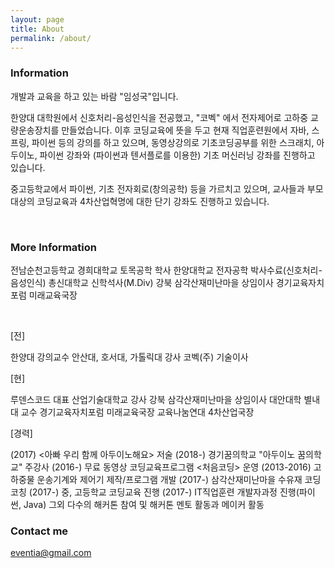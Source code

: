 ```yaml
---
layout: page
title: About
permalink: /about/
---
```


### Information

개발과 교육을 하고 있는 바람 "임성국"입니다.

한양대 대학원에서 신호처리-음성인식을 전공했고, "코벡" 에서 전자제어로 고하중 교량운송장치를 만들었습니다.
이후 코딩교육에 뜻을 두고 현재 직업훈련원에서 자바, 스프링, 파이썬 등의 강의를 하고 있으며,
동영상강의로 기초코딩공부를 위한 스크래치, 아두이노, 파이썬 강좌와 (파이썬과 텐서플로를 이용한) 기초 머신러닝 강좌를 진행하고 있습니다.

중고등학교에서 파이썬, 기초 전자회로(창의공학) 등을 가르치고 있으며, 교사들과 부모 대상의 코딩교육과 4차산업혁명에 대한 단기 강좌도 진행하고 있습니다.

<br/>

### More Information

전남순천고등학교 
경희대학교 토목공학 학사
한양대학교 전자공학 박사수료(신호처리-음성인식)
총신대학교 신학석사(M.Div)
강북 삼각산재미난마을 상임이사
경기교육자치포럼 미래교육국장

<br/>

[전]

한양대 강의교수
안산대, 호서대, 가톨릭대 강사
코벡(주) 기술이사

[현] 

루덴스코드 대표
산업기술대학교 강사
강북 삼각산재미난마을 상임이사
대안대학 별내대 교수
경기교육자치포럼 미래교육국장
교육나눔연대 4차산업국장

[경력]

(2017) <아빠 우리 함께 아두이노해요> 저술
(2018-) 경기꿈의학교 "아두이노 꿈의학교" 주강사
(2016-) 무료 동영상 코딩교육프로그램 <처음코딩> 운영
(2013-2016) 고하중물 운송기계와 제어기 제작/프로그램 개발
(2017-) 삼각산재미난마을 수유재 코딩 코칭
(2017-) 중, 고등학교 코딩교육 진행
(2017-) IT직업훈련 개발자과정 진행(파이썬, Java)
그외 다수의 해커톤 참여 및 해커톤 멘토 활동과 메이커 활동


### Contact me

[eventia@gmail.com](mailto:eventia@gmail.com)
